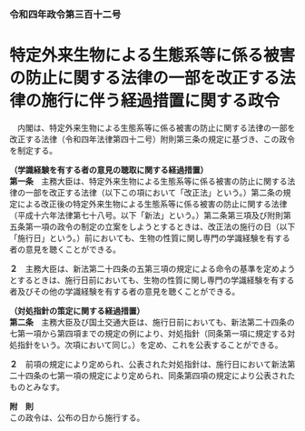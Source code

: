 ### 令和四年政令第三百十二号  
# 特定外来生物による生態系等に係る被害の防止に関する法律の一部を改正する法律の施行に伴う経過措置に関する政令  
　内閣は、特定外来生物による生態系等に係る被害の防止に関する法律の一部を改正する法律（令和四年法律第四十二号）附則第三条の規定に基づき、この政令を制定する。  
  
**（学識経験を有する者の意見の聴取に関する経過措置）**  
**第一条**　主務大臣は、特定外来生物による生態系等に係る被害の防止に関する法律の一部を改正する法律（以下この項において「改正法」という。）第二条の規定による改正後の特定外来生物による生態系等に係る被害の防止に関する法律（平成十六年法律第七十八号。以下「新法」という。）第二条第三項及び附則第五条第一項の政令の制定の立案をしようとするときは、改正法の施行の日（以下「施行日」という。）前においても、生物の性質に関し専門の学識経験を有する者の意見を聴くことができる。  
  
**２**　主務大臣は、新法第二十四条の五第三項の規定による命令の基準を定めようとするときは、施行日前においても、生物の性質に関し専門の学識経験を有する者及びその他の学識経験を有する者の意見を聴くことができる。  
  
**（対処指針の策定に関する経過措置）**  
**第二条**　主務大臣及び国土交通大臣は、施行日前においても、新法第二十四条の七第一項から第四項までの規定の例により、対処指針（同条第一項に規定する対処指針をいう。次項において同じ。）を定め、これを公表することができる。  
  
**２**　前項の規定により定められ、公表された対処指針は、施行日において新法第二十四条の七第一項の規定により定められ、同条第四項の規定により公表されたものとみなす。  
  
**附　則**  
この政令は、公布の日から施行する。  
  
